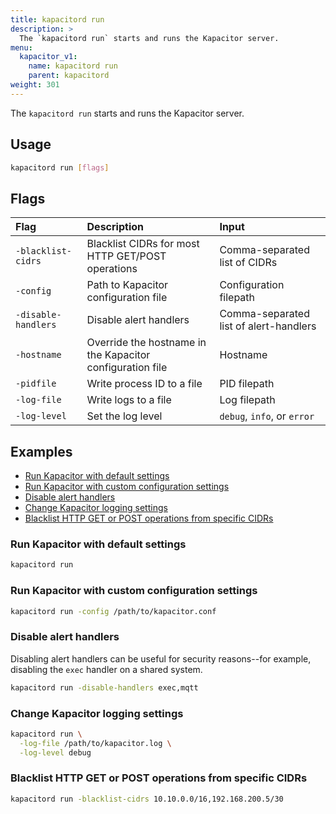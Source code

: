 ```yaml
---
title: kapacitord run
description: >
  The `kapacitord run` starts and runs the Kapacitor server.
menu:
  kapacitor_v1:
    name: kapacitord run
    parent: kapacitord
weight: 301
---
```


The `kapacitord run` starts and runs the Kapacitor server.

## Usage

```sh
kapacitord run [flags]
```

## Flags

| Flag                | Description                                               | Input                                  |
| :------------------ | :-------------------------------------------------------- | :------------------------------------- |
| `-blacklist-cidrs`  | Blacklist CIDRs for most HTTP GET/POST operations         | Comma-separated list of CIDRs          |
| `-config`           | Path to Kapacitor configuration file                      | Configuration filepath                 |
| `-disable-handlers` | Disable alert handlers                                    | Comma-separated list of alert-handlers |
| `-hostname`         | Override the hostname in the Kapacitor configuration file | Hostname                               |
| `-pidfile`          | Write process ID to a file                                | PID filepath                           |
| `-log-file`         | Write logs to a file                                      | Log filepath                           |
| `-log-level`        | Set the log level                                         | `debug`, `info`, or `error`            |

## Examples

- [Run Kapacitor with default settings](#run-kapacitor-with-default-settings)
- [Run Kapacitor with custom configuration settings](#run-kapacitor-with-custom-configuration-settings)
- [Disable alert handlers](#disable-alert-handlers)
- [Change Kapacitor logging settings](#change-kapacitor-logging-settings)
- [Blacklist HTTP GET or POST operations from specific CIDRs](#blacklist-http-get-or-post-operations-from-specific-cidrs)

### Run Kapacitor with default settings

```sh
kapacitord run
```

### Run Kapacitor with custom configuration settings

```sh
kapacitord run -config /path/to/kapacitor.conf
```

### Disable alert handlers

Disabling alert handlers can be useful for security reasons--for example,
disabling the `exec` handler on a shared system.

```sh
kapacitord run -disable-handlers exec,mqtt
```

### Change Kapacitor logging settings

```sh
kapacitord run \
  -log-file /path/to/kapacitor.log \
  -log-level debug
```

### Blacklist HTTP GET or POST operations from specific CIDRs

```sh
kapacitord run -blacklist-cidrs 10.10.0.0/16,192.168.200.5/30
```
